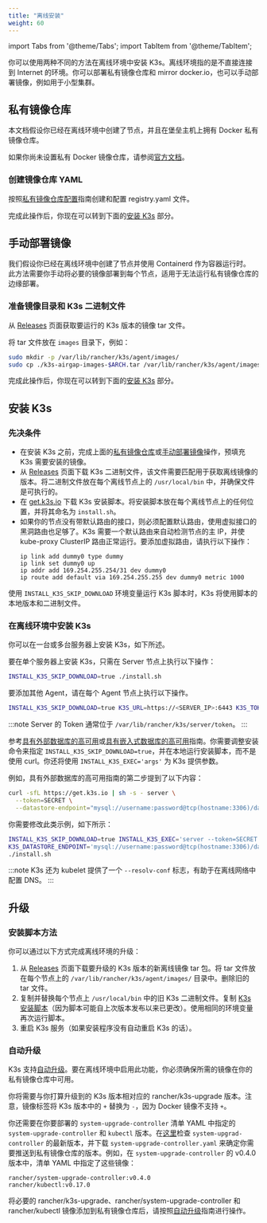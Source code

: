 ```yaml
---
title: "离线安装"
weight: 60
---
```

import Tabs from '@theme/Tabs';
import TabItem from '@theme/TabItem';

你可以使用两种不同的方法在离线环境中安装 K3s。离线环境指的是不直接连接到 Internet 的环境。你可以部署私有镜像仓库和 mirror docker.io，也可以手动部署镜像，例如用于小型集群。

## 私有镜像仓库

本文档假设你已经在离线环境中创建了节点，并且在堡垒主机上拥有 Docker 私有镜像仓库。

如果你尚未设置私有 Docker 镜像仓库，请参阅[官方文档](https://docs.docker.com/registry/deploying/#run-an-externally-accessible-registry)。

### 创建镜像仓库 YAML

按照[私有镜像仓库配置](private-registry.md)指南创建和配置 registry.yaml 文件。

完成此操作后，你现在可以转到下面的[安装 K3s](#安装-k3s) 部分。


## 手动部署镜像

我们假设你已经在离线环境中创建了节点并使用 Containerd 作为容器运行时。
此方法需要你手动将必要的镜像部署到每个节点，适用于无法运行私有镜像仓库的边缘部署。

### 准备镜像目录和 K3s 二进制文件
从 [Releases](https://github.com/k3s-io/k3s/releases) 页面获取要运行的 K3s 版本的镜像 tar 文件。

将 tar 文件放在 `images` 目录下，例如：

```bash
sudo mkdir -p /var/lib/rancher/k3s/agent/images/
sudo cp ./k3s-airgap-images-$ARCH.tar /var/lib/rancher/k3s/agent/images/
```

完成此操作后，你现在可以转到下面的[安装 K3s](#安装-k3s) 部分。

## 安装 K3s

### 先决条件

- 在安装 K3s 之前，完成上面的[私有镜像仓库](#私有镜像仓库)或[手动部署镜像](#手动部署镜像)操作，预填充 K3s 需要安装的镜像。
- 从 [Releases](https://github.com/k3s-io/k3s/releases) 页面下载 K3s 二进制文件，该文件需要匹配用于获取离线镜像的版本。将二进制文件放在每个离线节点上的 `/usr/local/bin` 中，并确保文件是可执行的。
- 在 [get.k3s.io](https://get.k3s.io) 下载 K3s 安装脚本。将安装脚本放在每个离线节点上的任何位置，并将其命名为 `install.sh`。
- 如果你的节点没有带默认路由的接口，则必须配置默认路由，使用虚拟接口的黑洞路由也足够了。K3s 需要一个默认路由来自动检测节点的主 IP，并使 kube-proxy ClusterIP 路由正常运行。要添加虚拟路由，请执行以下操作：
   ```
   ip link add dummy0 type dummy
   ip link set dummy0 up
   ip addr add 169.254.255.254/31 dev dummy0
   ip route add default via 169.254.255.255 dev dummy0 metric 1000
   ```

使用 `INSTALL_K3S_SKIP_DOWNLOAD` 环境变量运行 K3s 脚本时，K3s 将使用脚本的本地版本和二进制文件。


### 在离线环境中安装 K3s

你可以在一台或多台服务器上安装 K3s，如下所述。

<Tabs>
<TabItem value="单节点配置" default>

要在单个服务器上安装 K3s，只需在 Server 节点上执行以下操作：

```bash
INSTALL_K3S_SKIP_DOWNLOAD=true ./install.sh
```

要添加其他 Agent，请在每个 Agent 节点上执行以下操作。

```bash
INSTALL_K3S_SKIP_DOWNLOAD=true K3S_URL=https://<SERVER_IP>:6443 K3S_TOKEN=<YOUR_TOKEN> ./install.sh
```

:::note
Server 的 Token 通常位于 `/var/lib/rancher/k3s/server/token`。
:::

</TabItem>
<TabItem value="高可用配置" default>

参考[具有外部数据库的高可用](../datastore/ha.md)或[具有嵌入式数据库的高可用](../datastore/ha-embedded.md)指南。你需要调整安装命令来指定 `INSTALL_K3S_SKIP_DOWNLOAD=true`，并在本地运行安装脚本，而不是使用 curl。你还将使用 `INSTALL_K3S_EXEC='args'` 为 K3s 提供参数。

例如，具有外部数据库的高可用指南的第二步提到了以下内容：

```bash
curl -sfL https://get.k3s.io | sh -s - server \
  --token=SECRET \
  --datastore-endpoint="mysql://username:password@tcp(hostname:3306)/database-name"
```

你需要修改此类示例，如下所示：

```bash
INSTALL_K3S_SKIP_DOWNLOAD=true INSTALL_K3S_EXEC='server --token=SECRET' \
K3S_DATASTORE_ENDPOINT='mysql://username:password@tcp(hostname:3306)/database-name' \
./install.sh
```

</TabItem>
</Tabs>

:::note
K3s 还为 kubelet 提供了一个 `--resolv-conf` 标志，有助于在离线网络中配置 DNS。
:::

## 升级

### 安装脚本方法

你可以通过以下方式完成离线环境的升级：

1. 从 [Releases](https://github.com/k3s-io/k3s/releases) 页面下载要升级的 K3s 版本的新离线镜像 tar 包。将 tar 文件放在每个节点上的 `/var/lib/rancher/k3s/agent/images/` 目录中。删除旧的 tar 文件。
2. 复制并替换每个节点上 `/usr/local/bin` 中的旧 K3s 二进制文件。复制 [K3s 安装脚本](https://get.k3s.io)（因为脚本可能自上次版本发布以来已更改）。使用相同的环境变量再次运行脚本。
3. 重启 K3s 服务（如果安装程序没有自动重启 K3s 的话）。


### 自动升级

K3s 支持[自动升级](../upgrades/automated.md)。要在离线环境中启用此功能，你必须确保所需的镜像在你的私有镜像仓库中可用。

你将需要与你打算升级到的 K3s 版本相对应的 rancher/k3s-upgrade 版本。注意，镜像标签将 K3s 版本中的 `+` 替换为 `-`，因为 Docker 镜像不支持 `+`。

你还需要在你要部署的 `system-upgrade-controller` 清单 YAML 中指定的 `system-upgrade-controller` 和 `kubectl` 版本。在[这里](https://github.com/rancher/system-upgrade-controller/releases/latest)检查 `system-upgrad-controller` 的最新版本，并下载 `system-upgrade-controller.yaml` 来确定你需要推送到私有镜像仓库的版本。例如，在 `system-upgrade-controller` 的 v0.4.0 版本中，清单 YAML 中指定了这些镜像：

```
rancher/system-upgrade-controller:v0.4.0
rancher/kubectl:v0.17.0
```

将必要的 rancher/k3s-upgrade、rancher/system-upgrade-controller 和 rancher/kubectl 镜像添加到私有镜像仓库后，请按照[自动升级](../upgrades/automated.md)指南进行操作。

